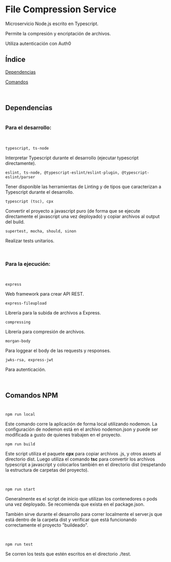 # File Compression Service

Microservicio Node.js escrito en Typescript.

Permite la compresión y encriptación de archivos.

Utiliza autenticación con Auth0

## Índice
[Dependencias](#dependencias)

[Comandos](#comandos-npm)


<br>

## Dependencias

#

### Para el desarrollo:
<br>

`typescript, ts-node`

Interpretar Typescript durante el desarrollo (ejecutar typescript directamente).

`eslint, ts-node, @typescript-eslint/eslint-plugin, @typescript-eslint/parser`

Tener disponible las herramientas de Linting y de tipos que caracterizan a Typescript durante el desarrollo.

`typescript (tsc), cpx`

Convertir el proyecto a javascript puro (de forma que se ejecute directamente el javascript una vez deployado) y copiar archivos al output del build.

`supertest, mocha, should, sinon`

Realizar tests unitarios.

<br>

### Para la ejecución:
<br>

`express`

Web framework para crear API REST.

`express-fileupload`

Librería para la subida de archivos a Express.

`compressing`

Librería para compresión de archivos.

`morgan-body`

Para loggear el body de las requests y responses.

`jwks-rsa, express-jwt`

Para autenticación.


<br>

## Comandos NPM 
#
`npm run local`

Este comando corre la aplicación de forma local utilizando nodemon. 
La configuración de nodemon está en el archivo nodemon.json y puede ser modificada a gusto de quienes trabajen en el proyecto.
<br>

`npm run build`

Este script utiliza el paquete **cpx** para copiar archivos .js, y otros assets al directorio dist. Luego utiliza el comando **tsc** para convertir los archivos typescript a javascript y colocarlos también en el directorio dist (respetando la estructura de carpetas del proyecto).

<br>

`npm run start`

Generalmente es el script de inicio que utilizan los contenedores o pods una vez deployado. Se recomienda que exista en el package.json.

También sirve durante el desarrollo para correr localmente el server.js que está dentro de la carpeta dist y verificar que está funcionando correctamente el proyecto "buildeado".

<br>

`npm run test`

Se corren los tests que estén escritos en el directorio ./test.